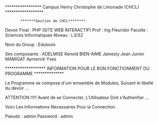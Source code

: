 ***************** Campus Henry Christophe de Limonade (CHCL) ******************

           *******Gestion de CHCL********

Devoir Final : PHP (SITE WEB INTERACTIF)
Prof : Ing Fleuridor 
Faculte : Sciences Informatiques
Niveau : L3/S2

Nom du Group : Edutools

Ses composants :    ADELMISE Kenold
                    BIEN-AIME Jamesly Jean Junior
                    MAMIGAT Aymerick Yves


******************* INFORMATION POUR LE BON FONCTIONMENT DU PROGRAMME **************

Le Programme se compose d'um emsemble de Modules, Suivant le libellé du devoir ...

ATTENTION !!!!!
Avant de se Connecter, L'Utilisateur Doit s'Authenfier ...

Voici Les Informations Necessaires Pour la Connection.

Pseudo                  : admin
Password                : admin
